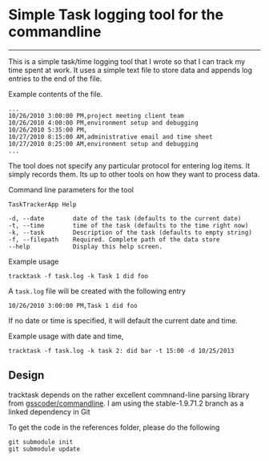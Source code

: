 # Simple Task logging tool for the commandline #

----------  

This is a simple task/time logging tool that I wrote so that I can track my time spent at work. It uses a simple text file to store data and appends log entries to the end of the file. 

Example contents of the file.
  
	...
	10/26/2010 3:00:00 PM,project meeting client team
	10/26/2010 4:00:00 PM,environment setup and debugging
	10/26/2010 5:35:00 PM,
	10/27/2010 8:15:00 AM,administrative email and time sheet
	10/27/2010 8:25:00 AM,environment setup and debugging
	...
	
The tool does not specify any particular protocol for entering log items.
It simply records them. Its up to other tools on how they want to process data.  

Command line parameters for the tool

	TaskTrackerApp Help

	-d, --date        date of the task (defaults to the current date)
	-t, --time        time of the task (defaults to the time right now)
    -k, --task        Description of the task (defaults to empty string)
 	-f, --filepath    Required. Complete path of the data store
    --help            Display this help screen.

Example usage

	tracktask -f task.log -k Task 1 did foo 
A `task.log` file will be created with the following entry
	
	10/26/2010 3:00:00 PM,Task 1 did foo

If no date or time is specified, it will default the current date and time. 

Example usage with date and time,

	tracktask -f task.log -k task 2: did bar -t 15:00 -d 10/25/2013
	
## Design ##
tracktask depends on the rather excellent commnand-line parsing library from  [gsscoder/commandline](https://github.com/gsscoder/commandline "commandline"). I am using the stable-1.9.71.2 branch as a linked dependency in Git

To get the code in the references folder, please do the following 

	git submodule init
	git submodule update
 

 

